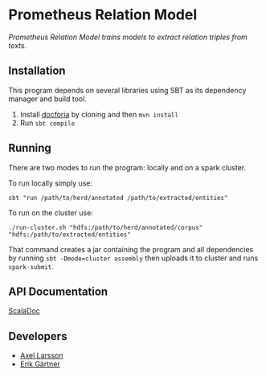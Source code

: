 # Prometheus Relation Model
*Prometheus Relation Model trains models to extract relation triples from texts.*

## Installation
This program depends on several libraries using SBT as its dependency manager
and build tool.

1. Install [docforia](https://github.com/marcusklang/docforia) by cloning and then `mvn install`
2. Run `sbt compile`

## Running
There are two modes to run the program: locally and on a spark cluster.

To run locally simply use:
```
sbt "run /path/to/herd/annotated /path/to/extracted/entities"
```

To run on the cluster use:
```
./run-cluster.sh "hdfs:/path/to/herd/annotated/corpus" "hdfs:/path/to/extracted/entities"
```

That command creates a jar containing the program and all dependencies by running `sbt -Dmode=cluster assembly` then uploads it to cluster and runs `spark-submit`.

## API Documentation
[ScalaDoc](https://erikgartner.github.io/prometheus-relation-model)

## Developers
- [Axel Larsson](https://github.com/AxelTLarsson)
- [Erik Gärtner](https://gartner.io)
